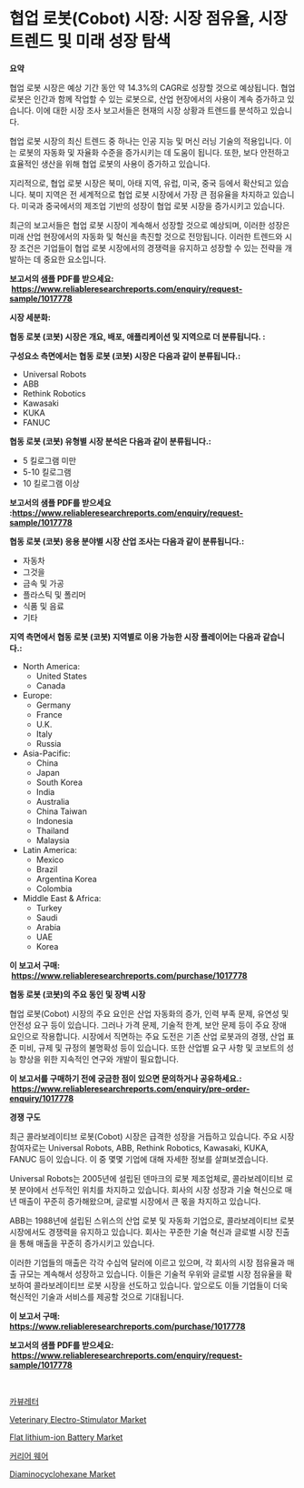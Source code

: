 <p><h1>협업 로봇(Cobot) 시장: 시장 점유율, 시장 트렌드 및 미래 성장 탐색</h1></p><p><strong>요약</strong></p>
<p><p>협업 로봇 시장은 예상 기간 동안 약 14.3%의 CAGR로 성장할 것으로 예상됩니다. 협업 로봇은 인간과 함께 작업할 수 있는 로봇으로, 산업 현장에서의 사용이 계속 증가하고 있습니다. 이에 대한 시장 조사 보고서들은 현재의 시장 상황과 트렌드를 분석하고 있습니다.</p><p>협업 로봇 시장의 최신 트렌드 중 하나는 인공 지능 및 머신 러닝 기술의 적용입니다. 이는 로봇의 자동화 및 자율화 수준을 증가시키는 데 도움이 됩니다. 또한, 보다 안전하고 효율적인 생산을 위해 협업 로봇의 사용이 증가하고 있습니다.</p><p>지리적으로, 협업 로봇 시장은 북미, 아태 지역, 유럽, 미국, 중국 등에서 확산되고 있습니다. 북미 지역은 전 세계적으로 협업 로봇 시장에서 가장 큰 점유율을 차지하고 있습니다. 미국과 중국에서의 제조업 기반의 성장이 협업 로봇 시장을 증가시키고 있습니다.</p><p>최근의 보고서들은 협업 로봇 시장이 계속해서 성장할 것으로 예상되며, 이러한 성장은 미래 산업 현장에서의 자동화 및 혁신을 촉진할 것으로 전망됩니다. 이러한 트렌드와 시장 조건은 기업들이 협업 로봇 시장에서의 경쟁력을 유지하고 성장할 수 있는 전략을 개발하는 데 중요한 요소입니다.</p></p>
<p><strong>보고서의 샘플 PDF를 받으세요: &nbsp;<a href="https://www.reliableresearchreports.com/enquiry/request-sample/1017778">https://www.reliableresearchreports.com/enquiry/request-sample/1017778</a></strong></p>
<p><strong>시장 세분화:</strong></p>
<p><strong> 협동 로봇 (코봇) 시장은 개요, 배포, 애플리케이션 및 지역으로 더 분류됩니다. :</strong></p>
<p><strong>구성요소 측면에서는 협동 로봇 (코봇) 시장은 다음과 같이 분류됩니다.:</strong></p>
<p><ul><li>Universal Robots</li><li>ABB</li><li>Rethink Robotics</li><li>Kawasaki</li><li>KUKA</li><li>FANUC</li></ul></p>
<p><strong> 협동 로봇 (코봇) 유형별 시장 분석은 다음과 같이 분류됩니다.:</strong></p>
<p><ul><li>5 킬로그램 미만</li><li>5-10 킬로그램</li><li>10 킬로그램 이상</li></ul></p>
<p><strong>보고서의 샘플 PDF를 받으세요 :<a href="https://www.reliableresearchreports.com/enquiry/request-sample/1017778">https://www.reliableresearchreports.com/enquiry/request-sample/1017778</a></strong></p>
<p><strong> 협동 로봇 (코봇) 응용 분야별 시장 산업 조사는 다음과 같이 분류됩니다.:</strong></p>
<p><ul><li>자동차</li><li>그것을</li><li>금속 및 가공</li><li>플라스틱 및 폴리머</li><li>식품 및 음료</li><li>기타</li></ul></p>
<p><strong>지역 측면에서 협동 로봇 (코봇) 지역별로 이용 가능한 시장 플레이어는 다음과 같습니다.:</strong></p>
<p><ul>
    <li>
        North America:
        <ul>
            <li>United States</li>
            <li>Canada</li>
        </ul>
    </li>
    <li>
        Europe:
        <ul>
            <li>Germany</li>
            <li>France</li>
            <li>U.K.</li>
            <li>Italy</li>
            <li>Russia</li>
        </ul>
    </li>
    <li>
        Asia-Pacific:
        <ul>
            <li>China</li>
            <li>Japan</li>
            <li>South Korea</li>
            <li>India</li>
            <li>Australia</li>
            <li>China Taiwan</li>
            <li>Indonesia</li>
            <li>Thailand</li>
            <li>Malaysia</li>
        </ul>
    </li>
    <li>
        Latin America:
        <ul>
            <li>Mexico</li>
            <li>Brazil</li>
            <li>Argentina Korea</li>
            <li>Colombia</li>
        </ul>
    </li>
    <li>
        Middle East & Africa:
        <ul>
            <li>Turkey</li>
            <li>Saudi</li>
            <li>Arabia</li>
            <li>UAE</li>
            <li>Korea</li>
        </ul>
    </li>
    </ul></p>
<p><strong>이 보고서 구매: &nbsp;<a href="https://www.reliableresearchreports.com/purchase/1017778">https://www.reliableresearchreports.com/purchase/1017778</a></strong></p>
<p><strong>협동 로봇 (코봇)의 주요 동인 및 장벽 시장</strong></p>
<p><p>협업 로봇(Cobot) 시장의 주요 요인은 산업 자동화의 증가, 인력 부족 문제, 유연성 및 안전성 요구 등이 있습니다. 그러나 가격 문제, 기술적 한계, 보안 문제 등이 주요 장애 요인으로 작용합니다. 시장에서 직면하는 주요 도전은 기존 산업 로봇과의 경쟁, 산업 표준 미비, 규제 및 규정의 불명확성 등이 있습니다. 또한 산업별 요구 사항 및 코보트의 성능 향상을 위한 지속적인 연구와 개발이 필요합니다.</p></p>
<p><strong>이 보고서를 구매하기 전에 궁금한 점이 있으면 문의하거나 공유하세요.: &nbsp;<a href="https://www.reliableresearchreports.com/enquiry/pre-order-enquiry/1017778">https://www.reliableresearchreports.com/enquiry/pre-order-enquiry/1017778</a></strong></p>
<p><strong>경쟁 구도</strong></p>
<p><p>최근 콜라보레이티브 로봇(Cobot) 시장은 급격한 성장을 거듭하고 있습니다. 주요 시장 참여자로는 Universal Robots, ABB, Rethink Robotics, Kawasaki, KUKA, FANUC 등이 있습니다. 이 중 몇몇 기업에 대해 자세한 정보를 살펴보겠습니다.</p><p>Universal Robots는 2005년에 설립된 덴마크의 로봇 제조업체로, 콜라보레이티브 로봇 분야에서 선두적인 위치를 차지하고 있습니다. 회사의 시장 성장과 기술 혁신으로 매년 매출이 꾸준히 증가해왔으며, 글로벌 시장에서 큰 몫을 차지하고 있습니다.</p><p>ABB는 1988년에 설립된 스위스의 산업 로봇 및 자동화 기업으로, 콜라보레이티브 로봇 시장에서도 경쟁력을 유지하고 있습니다. 회사는 꾸준한 기술 혁신과 글로벌 시장 진출을 통해 매출을 꾸준히 증가시키고 있습니다.</p><p>이러한 기업들의 매출은 각각 수십억 달러에 이르고 있으며, 각 회사의 시장 점유율과 매출 규모는 계속해서 성장하고 있습니다. 이들은 기술적 우위와 글로벌 시장 점유율을 확보하여 콜라보레이티브 로봇 시장을 선도하고 있습니다. 앞으로도 이들 기업들이 더욱 혁신적인 기술과 서비스를 제공할 것으로 기대됩니다.</p></p>
<p><strong>이 보고서 구매: &nbsp; <a href="https://www.reliableresearchreports.com/purchase/1017778">https://www.reliableresearchreports.com/purchase/1017778</a></strong></p>
<p><strong>보고서의 샘플 PDF를 받으세요: &nbsp;<a href="https://www.reliableresearchreports.com/enquiry/request-sample/1017778">https://www.reliableresearchreports.com/enquiry/request-sample/1017778</a></strong><strong></strong></p>
<p>&nbsp;</p>
<p><p><a href="https://github.com/vsoq0zknh59/Market-Research-Report-List-1/blob/main/8962101189667.md">카뷰레터</a></p><p><a href="https://issuu.com/reportprime-2/docs/veterinary-electro-stimulator-market-size-2030.ppt">Veterinary Electro-Stimulator Market</a></p><p><a href="https://view.publitas.com/reportprime-1/flat-lithium-ion-battery-market-size-reflecting-a-forecast-till-2031-market-by-type-by-application-and-by-geography/">Flat lithium-ion Battery Market</a></p><p><a href="https://medium.com/@trevorkruvalis5678/%EA%B2%BD%EB%A0%A5%EB%B3%B5-%EC%8B%9C%EC%9E%A5-%EB%B3%B4%EA%B3%A0%EC%84%9C%EB%8A%94-%EC%9D%B4-%EC%8B%9C%EC%9E%A5%EC%9D%98-%EC%B5%9C%EC%8B%A0-%ED%8A%B8%EB%A0%8C%EB%93%9C-%EB%B0%8F-%EC%84%B1%EC%9E%A5-%EA%B8%B0%ED%9A%8C%EB%A5%BC-%EB%B3%B4%EC%97%AC%EC%A4%8D%EB%8B%88%EB%8B%A4-4c1379d27e13">커리어 웨어</a></p><p><a href="https://github.com/prosalinda88/Market-Research-Report-List-3/blob/main/diaminocyclohexane-market.md">Diaminocyclohexane Market</a></p></p>